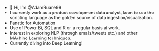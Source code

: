 - 👋 Hi, I’m @AdamRuane99
- I currently work as a product development data analyst, keen to use the scripting language as the golden source of data ingestion/visualisation.
- Fanatic for Automation
- Use of Power Bi, SQL and R on a regular basis at work. 
- Interest in exploring NLP (through emails/tweets etc.) and other MAchine Learning techniques.
- Currently diving into Deep Learning! 

<!---
AdamRuane99/AdamRuane99 is a ✨ special ✨ repository because its `README.md` (this file) appears on your GitHub profile.
You can click the Preview link to take a look at your changes.
--->
